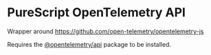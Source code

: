 # PureScript OpenTelemetry API

Wrapper around https://github.com/open-telemetry/opentelemetry-js

Requires the [@opentelemetry/api](https://www.npmjs.com/package/@opentelemetry/api) package to be installed.
